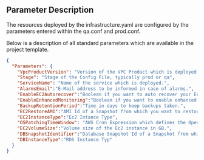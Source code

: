 ## Parameter Description
The resources deployed by the infrastructure.yaml are configured by the parameters entered within the qa.conf and prod.conf.

Below is a description of all standard parameters which are available in the project template.
```json
{
  "Parameters": {
    "VpcProductVersion": "Version of the VPC Product which is deployed.",
    "Stage": "Stage of the Config File, typically prod or qa",
    "ServiceName": "Name of the service which is deployed.",
    "AlarmsEmail":"E-Mail address to be informed in case of alarms.",
    "EnableEC2Autorecover":"Boolean if you want to auto recover your Ec2 if it is stuck.",
    "EnableEnhancedMonitoring":"Boolean if you want to enable enhanced monitoring on the Ec2",
    "BackupRetentionPeriod":"Time in days to keep backups taken.",
    "EC2RestoreAMI":"AMI Id of a Snapshot from which you want to restore the Ec2",
    "EC2InstanceType":"Ec2 Intance Type",
    "OSPatchingTimeWindow": "AWS Cron Expression which defines the Operating System Maintenance Window",
    "EC2VolumeSize":"Volume size of the Ec2 instance in GB.",
    "DBSnapshotIdentifier":"Database Snapshot Id of a Snapshot from which you want to restore the RDS Server",
    "DBInstanceType":"RDS Instance Typ"
  }
}

```